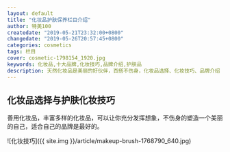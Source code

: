 ```yaml
---
layout: default
title: "化妆品护肤保养栏目介绍"
author: 特美100
createdate: "2019-05-21T23:32:00+0800"
changedate: "2019-05-26T20:57:45+0800"
categories: cosmetics
tags: 栏目
cover: cosmetic-1798154_1920.jpg
keywords: 化妆品,十大品牌,化妆技巧,品牌介绍,护肤品
description: 天然化妆品是美丽的好伙伴，百搭不伤身，化妆品选择、化妆技巧、品牌介绍
---
```


## 化妆品选择与护肤化妆技巧

善用化妆品，丰富多样的化妆品，可以让你充分发挥想象，不伤身的塑造一个美丽的自己，适合自己的品牌是最好的。

![化妆技巧]({{ site.img }}/article/makeup-brush-1768790_640.jpg)

